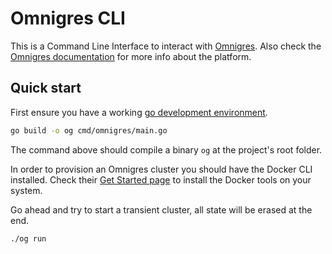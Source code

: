 # Omnigres CLI

This is a Command Line Interface to interact with [Omnigres](https://github.com/omnigres/omnigres).
Also check the [Omnigres documentation](https://docs.omnigres.org/) for more info about the platform.

## Quick start

First ensure you have a working [go development environment](https://go.dev/dl/).

```sh 
go build -o og cmd/omnigres/main.go
```

The command above should compile a binary `og` at the project's root folder.

In order to provision an Omnigres cluster you should have the Docker CLI installed.
Check their [Get Started page](https://www.docker.com/get-started/) to install the Docker tools on your system.

Go ahead and try to start a transient cluster, all state will be erased at the end.

```sh 
./og run
```
